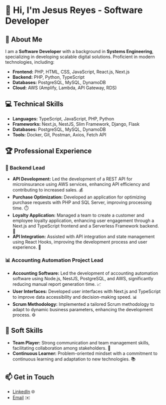 # 👋 Hi, I'm Jesus Reyes - Software Developer

## 🌟 About Me
I am a **Software Developer** with a background in **Systems Engineering**, specializing in developing scalable digital solutions. Proficient in modern technologies, including:

- **Frontend:** PHP, HTML, CSS, JavaScript, React.js, Next.js
- **Backend:** PHP, Python, TypeScript
- **Databases:** PostgreSQL, MySQL, DynamoDB
- **Cloud:** AWS (Amplify, Lambda, API Gateway, RDS)

## 💻 Technical Skills
- **Languages:** TypeScript, JavaScript, PHP, Python
- **Frameworks:** Next.js, NestJS, Slim Framework, Django, Flask
- **Databases:** PostgreSQL, MySQL, DynamoDB
- **Tools:** Docker, Git, Postman, Axios, Fetch API

## 🏆 Professional Experience

### 🚀 Backend Lead
- **API Development:** Led the development of a REST API for microinsurance using AWS services, enhancing API efficiency and contributing to increased sales. 💰
- **Purchase Optimization:** Developed an application for optimizing purchase requests with PHP and SQL Server, improving processing time. ⏱️
- **Loyalty Application:** Managed a team to create a customer and employee loyalty application, enhancing user engagement through a Next.js and TypeScript frontend and a Serverless Framework backend. 🌟
- **API Integration:** Assisted with API integration and state management using React Hooks, improving the development process and user experience. 🔗

### 📊 Accounting Automation Project Lead
- **Accounting Software:** Led the development of accounting automation software using Node.js, NestJS, PostgreSQL, and AWS, significantly reducing manual report generation time. 📈
- **User Interfaces:** Developed user interfaces with Next.js and TypeScript to improve data accessibility and decision-making speed. 📊
- **Scrum Methodology:** Implemented a tailored Scrum methodology to adapt to dynamic business parameters, enhancing the development process. ⚙️

## 🤝 Soft Skills
- **Team Player:** Strong communication and team management skills, facilitating collaboration among stakeholders. 💬
- **Continuous Learner:** Problem-oriented mindset with a commitment to continuous learning and adaptation to new technologies. 📚

## 📫 Get in Touch
- [LinkedIn](https://www.linkedin.com/in/reyesjd) 🌐
- [Email](mailto:jdreyesmed2@gmail.com) ✉️

